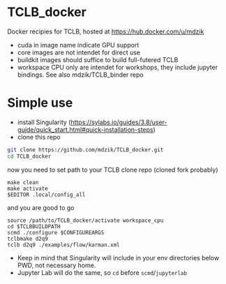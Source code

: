 # TCLB_docker
Docker recipies for TCLB, hosted at https://hub.docker.com/u/mdzik

- cuda in image name indicate GPU support
- core images are not intendet for direct use
- buildkit images should suffice to build full-futered TCLB
- workspace CPU only are intendet for workshops, they include jupyter bindings. See also mdzik/TCLB_binder repo

# Simple use

- install Singularity (https://sylabs.io/guides/3.8/user-guide/quick_start.html#quick-installation-steps)
- clone this repo
```bash
git clone https://github.com/mdzik/TCLB_docker.git
cd TCLB_docker
```
now you need to set path to your TCLB clone repo (cloned fork probably)
```
make clean
make activate
$EDITOR .local/config_all

```
and you are good to go
```
source /path/to/TCLB_docker/activate workspace_cpu
cd $TCLBBUILDPATH
scmd ./configure $CONFIGUREARGS 
tclbmake d2q9
tclb d2q9 ./examples/flow/karman.xml
```
- Keep in mind that Singularity will include in your env directories below  PWD, not necessary home.
- Jupyter Lab will do the same, so `cd` before `scmd`/`jupyterlab`
